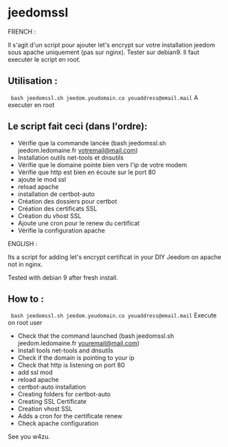 # jeedomssl

FRENCH : 

Il s'agit d'un script pour ajouter let's encrypt sur votre installation jeedom sous apache uniquement (pas sur nginx).
Tester sur debian9.
Il faut executer le script en root.

## Utilisation  : 
``` bash jeedomssl.sh jeedom.youdomain.co youaddress@email.mail```
A executer en root 

## Le script fait ceci (dans l'ordre): 
* Vérifie que la commande lancée (bash jeedomssl.sh jeedom.ledomaine.fr  votremail@mail.com)
* Installation outils net-tools et dnsutils
* Vérifie que le domaine pointe bien vers l'ip de votre modem
* Vérifie que http est bien en écoute sur le port 80
* ajoute le mod ssl
* reload apache
* installation de certbot-auto
* Création des dossiers pour certbot
* Création des certificats SSL
* Création du vhost SSL
* Ajoute une cron pour le renew du certificat
* Vérifie la configuration apache



ENGLISH  : 

Its a script for adding let's encrypt certificat in your DIY Jeedom on apache not in nginx.

Tested with debian 9 after fresh install.


## How to : 
``` bash jeedomssl.sh jeedom.youdomain.co youaddress@email.mail```
Execute on root user

* Check that the command launched (bash jeedomssl.sh jeedom.ledomaine.fr youremail@mail.com)
* Install tools net-tools and dnsutils
* Check if the domain is pointing to your ip 
* Check that http is listening on port 80
* add ssl mod
* reload apache
* certbot-auto installation
* Creating folders for certbot-auto
* Creating SSL Certificate
* Creation vhost SSL
* Adds a cron for the certificate renew
* Check apache configuration


See you
w4zu.
